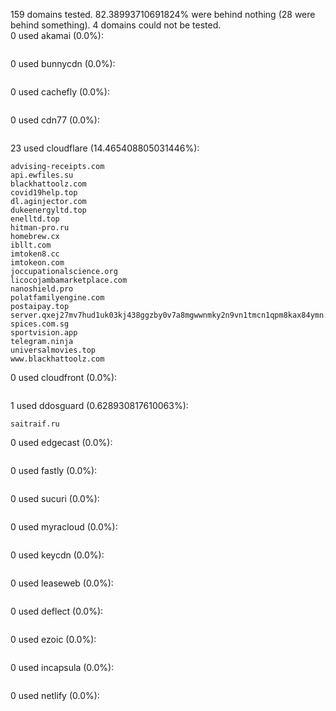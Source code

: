 159 domains tested. 82.38993710691824% were behind nothing (28 were behind something). 4 domains could not be tested.<br>
0 used akamai (0.0%):
```

```

0 used bunnycdn (0.0%):
```

```

0 used cachefly (0.0%):
```

```

0 used cdn77 (0.0%):
```

```

23 used cloudflare (14.465408805031446%):
```
advising-receipts.com
api.ewfiles.su
blackhattoolz.com
covid19help.top
dl.aginjector.com
dukeenergyltd.top
enelltd.top
hitman-pro.ru
homebrew.cx
ibllt.com
imtoken8.cc
imtokeon.com
joccupationalscience.org
licocojambamarketplace.com
nanoshield.pro
polatfamilyengine.com
postaipay.top
server.qxej27mv7hud1uk03kj438ggzby0v7a8mgwwnmky2n9vn1tmcn1qpm8kax84ymn.ru
spices.com.sg
sportvision.app
telegram.ninja
universalmovies.top
www.blackhattoolz.com
```

0 used cloudfront (0.0%):
```

```

1 used ddosguard (0.628930817610063%):
```
saitraif.ru
```

0 used edgecast (0.0%):
```

```

0 used fastly (0.0%):
```

```

0 used sucuri (0.0%):
```

```

0 used myracloud (0.0%):
```

```

0 used keycdn (0.0%):
```

```

0 used leaseweb (0.0%):
```

```

0 used deflect (0.0%):
```

```

0 used ezoic (0.0%):
```

```

0 used incapsula (0.0%):
```

```

0 used netlify (0.0%):
```

```
